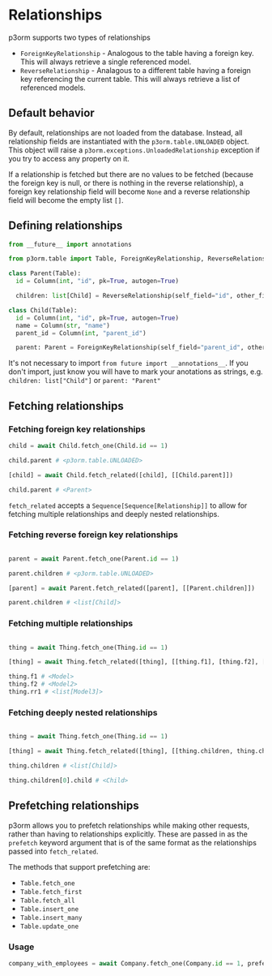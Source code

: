# Relationships

p3orm supports two types of relationships

- `ForeignKeyRelationship` - Analogous to the table having a foreign key. This will always retrieve a single referenced model.
- `ReverseRelationship` - Analagous to a different table having a foreign key referencing the current table. This will always retrieve a list of referenced models.

## Default behavior

By default, relationships are not loaded from the database. Instead, all relationship fields are instantiated with the `p3orm.table.UNLOADED` object. This object will raise a `p3orm.exceptions.UnloadedRelationship` exception if you try to access any property on it.

If a relationship is fetched but there are no values to be fetched (because the foreign key is null, or there is nothing in the reverse relationship), a foreign key relationship field will become `None` and a reverse relationship field will become the empty list `[]`.

## Defining relationships

```python
from __future__ import annotations

from p3orm.table import Table, ForeignKeyRelationship, ReverseRelationship, Column

class Parent(Table):
  id = Column(int, "id", pk=True, autogen=True)

  children: list[Child] = ReverseRelationship(self_field="id", other_field="parent_id")

class Child(Table):
  id = Column(int, "id", pk=True, autogen=True)
  name = Column(str, "name")
  parent_id = Column(int, "parent_id")

  parent: Parent = ForeignKeyRelationship(self_field="parent_id", other_field="id")
```

It's not necessary to import `from future import __annotations__`. If you don't import, just know you will have to mark your anotations as strings, e.g. `children: list["Child"]` or `parent: "Parent"`

## Fetching relationships
### Fetching foreign key relationships
```python
child = await Child.fetch_one(Child.id == 1)

child.parent # <p3orm.table.UNLOADED>

[child] = await Child.fetch_related([child], [[Child.parent]])

child.parent # <Parent>
```

`fetch_related` accepts a `Sequence[Sequence[Relationship]]` to allow for fetching multiple relationships and deeply nested relationships.

### Fetching reverse foreign key relationships
```python

parent = await Parent.fetch_one(Parent.id == 1)

parent.children # <p3orm.table.UNLOADED>

[parent] = await Parent.fetch_related([parent], [[Parent.children]])

parent.children # <list[Child]>
```

### Fetching multiple relationships
```python

thing = await Thing.fetch_one(Thing.id == 1)

[thing] = await Thing.fetch_related([thing], [[thing.f1], [thing.f2], [thing.rr1]])

thing.f1 # <Model>
thing.f2 # <Model2>
thing.rr1 # <list[Model3]>

```

### Fetching deeply nested relationships
```python

thing = await Thing.fetch_one(Thing.id == 1)

[thing] = await Thing.fetch_related([thing], [[thing.children, thing.children.child]])

thing.children # <list[Child]>

thing.children[0].child # <Child>

```

## Prefetching relationships

p3orm allows you to prefetch relationships while making other requests, rather than having to relationships explicitly. These are passed in as the `prefetch` keyword argument that is of the same format as the relationships passed into `fetch_related`. 

The methods that support prefetching are:

* `Table.fetch_one`
* `Table.fetch_first`
* `Table.fetch_all`
* `Table.insert_one`
* `Table.insert_many`
* `Table.update_one`

### Usage

```python
company_with_employees = await Company.fetch_one(Company.id == 1, prefetch=[[Company.employees]])
```
